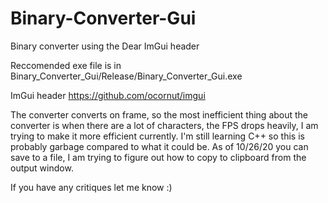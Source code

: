 # Binary-Converter-Gui

Binary converter using the Dear ImGui header

Reccomended exe file is in Binary_Converter_Gui/Release/Binary_Converter_Gui.exe

ImGui header https://github.com/ocornut/imgui

The converter converts on frame, so the most inefficient thing about the converter is when there are a lot of characters,
the FPS drops heavily, I am trying to make it more efficient currently. I'm still learning C++ so this is probably garbage
compared to what it could be. As of 10/26/20 you can save to a file, I am trying to figure out how to copy to clipboard from the output window.

If you have any critiques let me know :) 
